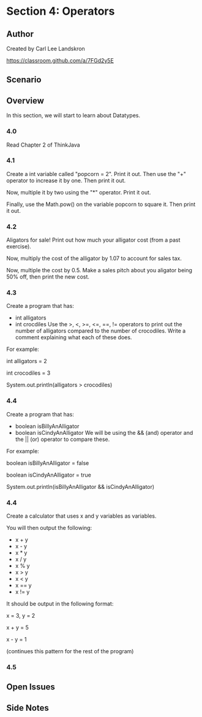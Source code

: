 # Section 4: Operators  

## Author
Created by Carl Lee Landskron

https://classroom.github.com/a/7FGd2y5E

## Scenario


## Overview
In this section, we will start to learn about Datatypes. 

### 4.0
Read Chapter 2 of ThinkJava

### 4.1 
Create a int variable called "popcorn = 2". Print it out. Then use the "+" operator to increase it by one. Then print it out. 

Now, multiple it by two using the "*" operator. Print it out.

Finally, use the Math.pow() on the variable popcorn to square it. Then print it out.

### 4.2
Aligators for sale! Print out how much your alligator cost (from a past exercise).

Now, multiply the cost of the alligator by 1.07 to account for sales tax.

Now, multiple the cost by 0.5. Make a sales pitch about you aligator being 50% off, then print the new cost.

### 4.3
Create a program that has:
* int alligators
* int crocdiles
Use the >, <, >=, <=, ==, != operators to print out the number of alligators compared to the number of crocodiles. Write a comment explaining what each of these does.

For example:

int alligators = 2

int crocodiles = 3

System.out.println(alligators > crocodiles)

### 4.4
Create a program that has:
* boolean isBillyAnAlligator
* boolean isCindyAnAlligator
We will be using the && (and) operator and the || (or) operator to compare these. 

For example:

boolean isBillyAnAlligator = false

boolean isCindyAnAlligator = true

System.out.println(isBillyAnAlligator && isCindyAnAlligator)



### 4.4
Create a calculator that uses x and y variables as variables.

You will then output the following:
* x + y
* x - y
* x * y
* x / y
* x % y
* x > y
* x < y
* x == y
* x != y


It should be output in the following format:

x = 3, y = 2

x + y = 5

x - y = 1

(continues this pattern for the rest of the program)

### 4.5



## Open Issues

## Side Notes